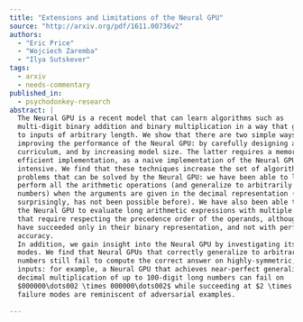 ```yaml
---
title: "Extensions and Limitations of the Neural GPU"
source: "http://arxiv.org/pdf/1611.00736v2"
authors:
  - "Eric Price"
  - "Wojciech Zaremba"
  - "Ilya Sutskever"
tags:
  - arxiv
  - needs-commentary
published_in:
  - psychodonkey-research
abstract: |
  The Neural GPU is a recent model that can learn algorithms such as
  multi-digit binary addition and binary multiplication in a way that generalizes
  to inputs of arbitrary length. We show that there are two simple ways of
  improving the performance of the Neural GPU: by carefully designing a
  curriculum, and by increasing model size. The latter requires a memory
  efficient implementation, as a naive implementation of the Neural GPU is memory
  intensive. We find that these techniques increase the set of algorithmic
  problems that can be solved by the Neural GPU: we have been able to learn to
  perform all the arithmetic operations (and generalize to arbitrarily long
  numbers) when the arguments are given in the decimal representation (which,
  surprisingly, has not been possible before). We have also been able to train
  the Neural GPU to evaluate long arithmetic expressions with multiple operands
  that require respecting the precedence order of the operands, although these
  have succeeded only in their binary representation, and not with perfect
  accuracy.
  In addition, we gain insight into the Neural GPU by investigating its failure
  modes. We find that Neural GPUs that correctly generalize to arbitrarily long
  numbers still fail to compute the correct answer on highly-symmetric, atypical
  inputs: for example, a Neural GPU that achieves near-perfect generalization on
  decimal multiplication of up to 100-digit long numbers can fail on
  $000000\dots002 \times 000000\dots002$ while succeeding at $2 \times 2$. These
  failure modes are reminiscent of adversarial examples.
  
---
```

